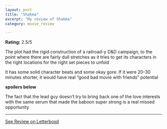 ```yaml
---
layout: post
title: "Shakma"
excerpt: "My review of Shakma"
category: movie_review

---
```


**Rating:** 2.5/5

The plot had the rigid construction of a railroad-y D&D campaign, to the point where there are fairly dull stretches as it tries to get its characters in the right locations for the right set pieces to unfold

It has some solid character beats and some okay gore. If it were 20-30 minutes shorter, it would have real “good bad movie with friends” potential

**spoilers below**

The fact that the lead guy doesn’t try to bring back one of the love interests with the same serum that made the baboon super strong is a real missed opportunity

<hr>

[See Review on Letterboxd](https://boxd.it/1K9wn7)
